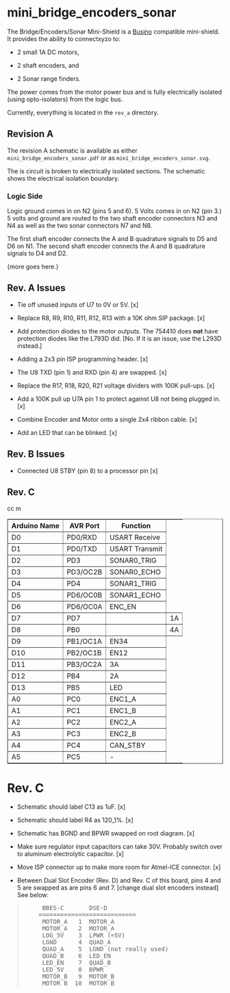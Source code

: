 # mini_bridge_encoders_sonar

The Bridge/Encoders/Sonar Mini-Shield is a
[Busino](https://github.com/waynegramlich/busino)
compatible mini-shield.  It provides the ability
to connectxyzo to:

* 2 small 1A DC motors,

* 2 shaft encoders, and

* 2 Sonar range finders.

The power comes from the motor power bus and is
fully electrically isolated (using opto-isolators)
from the logic bus.

Currently, everything is located in the `rev_a` directory.

## Revision A

The revision A schematic is available as either
`mini_bridge_encoders_sonar.pdf` or as
`mini_bridge_encoders_sonar.svg`.

The is circuit is broken to electrically isolated sections.
The schematic shows the electrical isolation boundary.

### Logic Side

Logic ground comes in on N2 (pins 5 and 6).  5 Volts
comes in on N2 (pin 3.)  5 volts and ground are routed
to the two shaft encoder connectors N3 and N4 as well
as the two sonar connectors N7 and N8.

The first shaft encoder connects the A and B quadrature
signals to  D5 and D6 on N1.  The second shaft encoder
connects the A and B  quadrature signals to D4 and D2.

{more goes here.}

## Rev. A Issues

* Tie off unused inputs of U7 to 0V or 5V. [x]

* Replace R8, R9, R10, R11, R12, R13 with a 10K ohm SIP package. [x]

* Add protection diodes to the motor outputs.  The 754410 does
  **not** have protection diodes like the L793D did.  [No.  If
  it is an issue, use the L293D instead.]

* Adding a 2x3 pin ISP programming header. [x]

* The U8 TXD (pin 1) and RXD (pin 4) are swapped. [x]

* Replace the R17, R18, R20, R21 voltage dividers with 100K pull-ups. [x]

* Add a 100K pull up U7A pin 1 to protect against U8 not
  being plugged in. [x]

* Combine Encoder and Motor onto a single 2x4 ribbon cable. [x]

* Add an LED that can be blinked. [x]

## Rev. B Issues

* Connected U8 STBY (pin 8) to a processor pin [x]

## Rev. C

<Table Border="1">
    <TR>
    </TR><TR>
	<TH>Arduino Name</TH>
	<TH>AVR Port</TH>
	<TH>Function</TH>
    </TR><TR>
	<TD>D0</TD>
	<TD>PD0/RXD</TD>
	<TD>USART Receive</TD>
    </TR><TR>
	<TD>D1</TD>
	<TD>PD0/TXD</TD>
	<TD>USART Transmit</TD.
    </TR><TR>
	<TD>D2</TD>
	<TD>PD3</TD>
	<TD>SONAR0_TRIG</TD>
    </TR><TR>
	<TD>D3</TD>
	<TD>PD3/OC2B</TD>
	<TD>SONAR0_ECHO</TD>
    </TR><TR>
	<TD>D4</TD>
	<TD>PD4</TD>
	<TD>SONAR1_TRIG</TD>
    </TR><TR>
	<TD>D5</TD>
	<TD>PD6/OC0B</TD>
	<TD>SONAR1_ECHO</TD>
    </TR><TR>
	<TD>D6</TD>
	<TD>PD6/OC0A</TD>
	<TD>ENC_EN</TD>
    </TR><TR>cc
	<TD>D7</TD>
        <TD>PD7<TD>
	<TD>1A</TD>
    </TR><TR>
	<TD>D8</TD>
	<TD>PB0<TD>
	<TD>4A</TD>
    </TR><TR>
	<TD>D9</TD>
	<TD>PB1/OC1A</TD>
	<TD>EN34</TD>
    </TR><TR>
	<TD>D10</TD>
	<TD>PB2/OC1B</TD>
	<TD>EN12</TD>
    </TR><TR>
	<TD>D11</TD>
	<TD>PB3/OC2A</TD>
	<TD>3A</TD>
    </TR><TR>
	<TD>D12</TD>m
	<TD>PB4</TD>
	<TD>2A</TD>
    </TR><TR>
	<TD>D13</TD>
	<TD>PB5</TD>
	<TD>LED</TD>
    </TR><TR>
	<TD>A0</TD>
	<TD>PC0</TD>
	<TD>ENC1_A</TD>
    </TR><TR>
	<TD>A1</TD>
	<TD>PC1</TD>
	<TD>ENC1_B</TD>
    </TR><TR>
	<TD>A2</TD>
	<TD>PC2</TD>
	<TD>ENC2_A</TD>
    </TR><TR>
	<TD>A3</TD>
	<TD>PC3</TD>
	<TD>ENC2_B</TD>
    </TR><TR>
	<TD>A4</TD>
	<TD>PC4</TD>
	<TD>CAN_STBY</TD>
    </TR><TR>
	<TD>A5</TD>
	<TD>PC5</TD>
	<TD>-</TD>
    </TR>
</Table>


# Rev. C

* Schematic should label C13 as 1uF. [x]

* Schematic should label R4 as 120_1%. [x]

* Schematic has BGND and BPWR swapped on root diagram. [x]

* Make sure regulator input capacitors can take 30V.  Probably switch
  over to aluminum electrolytic capacitor. [x]

* Move ISP connector up to make more room for Atmel-ICE connector. [x]

* Between Dual Slot Encoder (Rev. D) and Rev. C of this
  board, pins 4 and 5 are swapped as are pins 6 and 7.
  [change dual slot encoders instead]
  See below:

<BlockQuote>
<Pre>
     BBES-C       DSE-D
    ===========================
     MOTOR_A   1  MOTOR_A
     MOTOR_A   2  MOTOR_A
     LOG_5V    3  LPWR (=5V)
     LGND      4  QUAD_A
     QUAD_A    5  LGND (not really used)
     QUAD_B    6  LED_EN
     LED_EN    7  QUAD_B
     LED_5V    8  BPWR
     MOTOR_B   9  MOTOR_B
     MOTOR_B  10  MOTOR_B
</Pre>
</BlockQuote>



